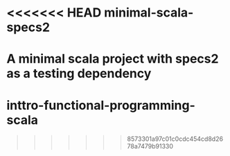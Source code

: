 <<<<<<< HEAD
minimal-scala-specs2
====================

A minimal scala project with specs2 as a testing dependency
=======
# inttro-functional-programming-scala
>>>>>>> 8573301a97c01c0cdc454cd8d2678a7479b91330
